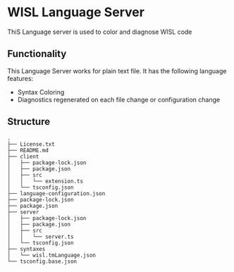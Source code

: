 # WISL Language Server

ThiS Language server is used to color and diagnose WISL code

## Functionality

This Language Server works for plain text file. It has the following language features:
- Syntax Coloring
- Diagnostics regenerated on each file change or configuration change

## Structure

```
.
├── License.txt
├── README.md
├── client
│   ├── package-lock.json
│   ├── package.json
│   ├── src
│   │   └── extension.ts
│   └── tsconfig.json
├── language-configuration.json
├── package-lock.json
├── package.json
├── server
│   ├── package-lock.json
│   ├── package.json
│   ├── src
│   │   └── server.ts
│   └── tsconfig.json
├── syntaxes
│   └── wisl.tmLanguage.json
└── tsconfig.base.json
```